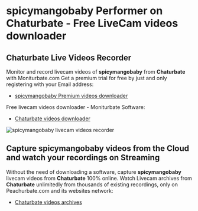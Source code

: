 # spicymangobaby Performer on Chaturbate - Free LiveCam videos downloader

## Chaturbate Live Videos Recorder

Monitor and record livecam videos of **spicymangobaby** from **Chaturbate** with Moniturbate.com
Get a premium trial for free by just and only registering with your Email address:
* [spicymangobaby Premium videos downloader](https://moniturbate.com/request-demo-licence-key.html)

Free livecam videos downloader - Moniturbate Software:
* [Chaturbate videos downloader](https://moniturbate.com/moniturbate-download-software.html)

![spicymangobaby livecam videos recorder](https://peachurnet.com/templates/moniturbate-software.png)


## Capture spicymangobaby videos from the Cloud and watch your recordings on Streaming

Without the need of downloading a software, capture **spicymangobaby** livecam videos from **Chaturbate** 100% online.
Watch Livecam archives from **Chaturbate** unlimitedly from thousands of existing recordings, only on Peachurbate.com and its websites network:
* [Chaturbate videos archives](https://peachurnet.com/)